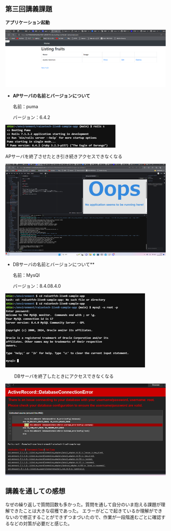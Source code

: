 ## 第三回講義課題


**アプリケーション起動**

![Image 1](img/application.png)


- **APサーバの名前とバージョンについて**


  名前：puma

  バージョン：6.4.2
  
![Image 2](img/puma.png)

  APサーバを終了させたとき引き続きアクセスできなくなる
  
![Image 3](img/puma-down.png)



- DBサーバの名前とバージョンについて**  


  名前：MysQl  
  
  バージョン：8.4.08.4.0

![Image 4](img/dbserver.png)  

　　DBサーバを終了したときにアクセスできなくなる

![Image 5](img/dbserver-error.png)  

  
  
## 講義を通しての感想  

なぜの繰り返しで質問回数も多かった。質問を通して自分のいま抱える課題が理解できたことは大きな収穫であった。
エラーがどこで起きているか理解ができないので修正することができずつまづいたので、作業が一段階進むごとに確認するなどの対策が必要だと感じた。



　











